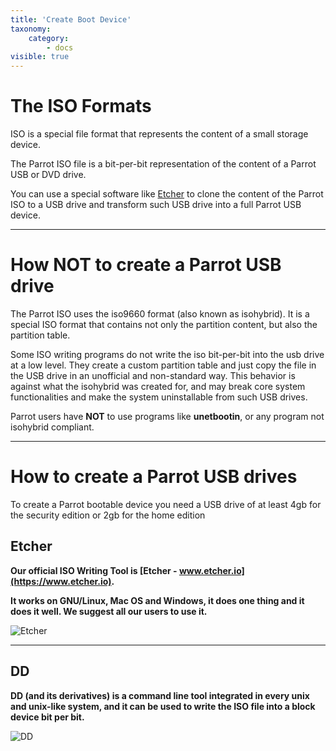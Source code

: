 ```yaml
---
title: 'Create Boot Device'
taxonomy:
    category:
        - docs
visible: true
---
```


# The ISO Formats

ISO is a special file format that represents the content of a small storage device.

The Parrot ISO file is a bit-per-bit representation of the content of a Parrot USB or DVD drive.

You can use a special software like [Etcher](https://www.etcher.io) to clone the content of the Parrot ISO to a USB drive and transform such USB drive into a full Parrot USB device.

---

# How NOT to create a Parrot USB drive

The Parrot ISO uses the iso9660 format (also known as isohybrid). It is a special ISO format that contains not only the partition content, but also the partition table.

Some ISO writing programs do not write the iso bit-per-bit into the usb drive at a low level. They create a custom partition table and just copy the file in the USB drive in an unofficial and non-standard way. This behavior is against what the isohybrid was created for, and may break core system functionalities and make the system uninstallable from such USB drives.

Parrot users have **NOT** to use programs like **unetbootin**, or any program not isohybrid compliant.

---

# How to create a Parrot USB drives

To create a Parrot bootable device you need a USB drive of at least 4gb for the security edition or 2gb for the home edition

## Etcher

__Our official ISO Writing Tool is [Etcher - www.etcher.io](https://www.etcher.io).__

__It works on GNU/Linux, Mac OS and Windows, it does one thing and it does it well. We suggest all our users to use it.__

![Etcher](/img/etcher.png)

---

## DD

__DD (and its derivatives) is a command line tool integrated in every unix and unix-like system, and it can be used to write the ISO file into a block device bit per bit.__

![DD](/img/dd.png)

